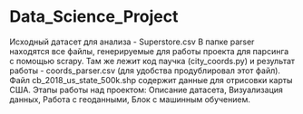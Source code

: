 # Data_Science_Project
Исходный датасет для анализа - Superstore.csv
В папке parser находятся все файлы, генерируемые для работы проекта для парсинга с помощью scrapy. Там же лежит код паучка (city_coords.py) и результат работы - coords_parser.csv (для удобства продублировал этот файл). 
Файл cb_2018_us_state_500k.shp содержит данные для отрисовки карты США.
Этапы работы над проектом: Описание датасета, Визуализация данных, Работа с геоданными, Блок с машинным обучением.
